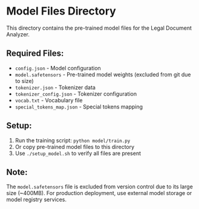 # Model Files Directory

This directory contains the pre-trained model files for the Legal Document Analyzer.

## Required Files:
- `config.json` - Model configuration
- `model.safetensors` - Pre-trained model weights (excluded from git due to size)
- `tokenizer.json` - Tokenizer data
- `tokenizer_config.json` - Tokenizer configuration
- `vocab.txt` - Vocabulary file
- `special_tokens_map.json` - Special tokens mapping

## Setup:
1. Run the training script: `python model/train.py`
2. Or copy pre-trained model files to this directory
3. Use `./setup_model.sh` to verify all files are present

## Note:
The `model.safetensors` file is excluded from version control due to its large size (~400MB).
For production deployment, use external model storage or model registry services.